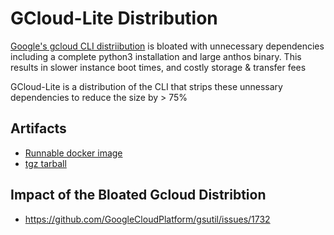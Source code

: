 # GCloud-Lite Distribution

[Google's gcloud CLI distriibution](https://cloud.google.com/sdk/docs/install)
is bloated with unnecessary dependencies including a complete python3
installation and large anthos binary.  This results in slower instance boot
times, and costly storage & transfer fees

GCloud-Lite is a distribution of the CLI that strips these unnessary dependencies to reduce the size by > 75% 

## Artifacts
* [Runnable docker image](https://hub.docker.com/r/tonymet/gcloud-lite)
* [tgz tarball](https://github.com/tonymet/gcloud-lite/releases)

## Impact of the Bloated Gcloud Distribtion
* https://github.com/GoogleCloudPlatform/gsutil/issues/1732
